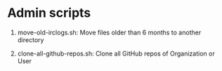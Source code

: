 
# Admin scripts

1) move-old-irclogs.sh: Move files older than 6 months to another directory

2) clone-all-github-repos.sh: Clone all GitHub repos of Organization or User
